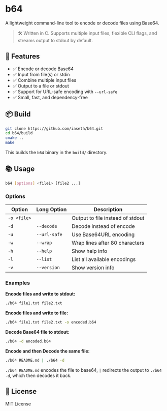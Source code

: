 # b64

A lightweight command-line tool to encode or decode files using Base64.

> 🛠️ Written in C. Supports multiple input files, flexible CLI flags, and streams output to stdout by default.

## 🚀 Features

- ✅ Encode or decode Base64
- ✅ Input from file(s) or stdin
- ✅ Combine multiple input files
- ✅ Output to a file or stdout
- ✅ Support for URL-safe encoding with `--url-safe`
- ✅ Small, fast, and dependency-free

## 📦 Build

```bash
git clone https://github.com/iaseth/b64.git
cd b64/build
cmake ..
make
```

This builds the `b64` binary in the `build/` directory.

## 📚 Usage

```bash
b64 [options] <file1> [file2 ...]
```

### Options

| Option       | Long Option     | Description                          |
|--------------|-----------------|--------------------------------------|
| `-o <file>`  |                 | Output to file instead of stdout     |
| `-d`         | `--decode`      | Decode instead of encode             |
| `-u`         | `--url-safe`    | Use Base64URL encoding               |
| `-w`         | `--wrap`        | Wrap lines after 80 characters       |
| `-h`         | `--help`        | Show help info                       |
| `-l`         | `--list`        | List all available encodings         |
| `-v`         | `--version`     | Show version info                    |

### Examples

**Encode files and write to stdout:**

```bash
./b64 file1.txt file2.txt
```

**Encode files and write to file:**

```bash
./b64 file1.txt file2.txt -o encoded.b64
```

**Decode Base64 file to stdout:**

```bash
./b64 -d encoded.b64
```

**Encode and then Decode the same file:**

```bash
./b64 README.md | ./b64 -d
```

`./b64 README.md` encodes the file to base64,
`|` redirects the output to `./b64 -d`,
which then decodes it back.

<!-- ## 📂 Project Structure

```
b64/
├── src/
│   └── b64.c         # Source code
├── build/            # Build artifacts (ignored by git)
├── CMakeLists.txt    # Build configuration
└── README.md         # Project documentation
``` -->

## 📄 License

MIT License
